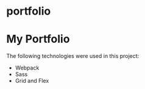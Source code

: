 # portfolio

<h1> My Portfolio</h1>

<p>The following technologies were used in this project:</p>

<ul>
  <li>Webpack</li>
  <li>Sass</li>
  <li>Grid and Flex</li>
</ul>
